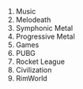 1. Music
  1.  Melodeath
  2.  Symphonic Metal
  3.  Progressive Metal
2. Games
  1. PUBG
  2. Rocket League
  3. Civilization
  4. RimWorld
